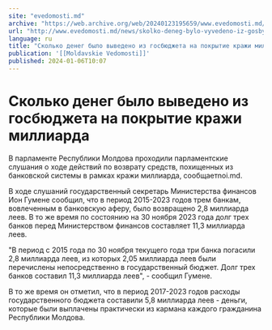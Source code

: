 ```yaml
---
site: "evedomosti.md"
archive: "https://web.archive.org/web/20240123195659/www.evedomosti.md/news/skolko-deneg-bylo-vyvedeno-iz-gosbyudzheta-na-pokrytie-krazh"
url: "http://www.evedomosti.md/news/skolko-deneg-bylo-vyvedeno-iz-gosbyudzheta-na-pokrytie-krazh"
language: ru
title: "Сколько денег было выведено из госбюджета на покрытие кражи миллиарда"
publication: '[[Moldavskie Vedomosti]]'
published: 2024-01-06T10:07
---
```


# Сколько денег было выведено из госбюджета на покрытие кражи миллиарда

В парламенте Республики Молдова проходили парламентские слушания о ходе действий по возврату средств, похищенных из банковской системы в рамках кражи миллиарда, сообщаетnoi.md.

В ходе слушаний государственный секретарь Министерства финансов Ион Гумене сообщил, что в период 2015-2023 годов трем банкам, вовлеченным в банковскую аферу, было возвращено 2,8 миллиарда леев. В то же время по состоянию на 30 ноября 2023 года долг трех банков перед Министерством финансов составляет 11,3 миллиарда леев.

"В период с 2015 года по 30 ноября текущего года три банка погасили 2,8 миллиарда леев, из которых 2,05 миллиарда леев были перечислены непосредственно в государственный бюджет. Долг трех банков составил 11,3 миллиарда леев", - сообщил Гумене.

В то же время он отметил, что в период 2017-2023 годов расходы государственного бюджета составили 5,8 миллиарда леев - деньги, которые были выплачены практически из кармана каждого гражданина Республики Молдова.
